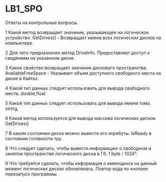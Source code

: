 # LB1_SPO
Ответы на контрольные вопросы.

1 Какой метод возвращает значение, указывающее на логическое устройство.  GetDrives() - Возвращает имена всех логических дисков на компьютере.

2 Для чего предназначен метод DriveInfo.    Предоставляет доступ к сведениям на указанном диске.

3 Какое свойство возвращает значения дискового пространства. AvailableFreeSpace - Указывает объем доступного свободного места на диске в байтах.

4 Какой тип данных следует использовать для вывода свободного места.    double,float

5 Какой тип данных следует использовать для вывода имени тома.  string,

6 Какой метод используется для вывода массива логических дисков.   GetDrives()

7 В каком состоянии диска можно вывести его атрибуты. IsReady в состоянии готовности тру.

8 Что следует сделать, чтобы вывести информацию о свободном и занятом пространстве логического диска в Гб.  1 byte / 1024³.

9 Что требуется сделать, чтобы информация о имеющихся на данный момент логических дисках обновлялась. Повтор кода по кнопоке перезапуск программы.
 
